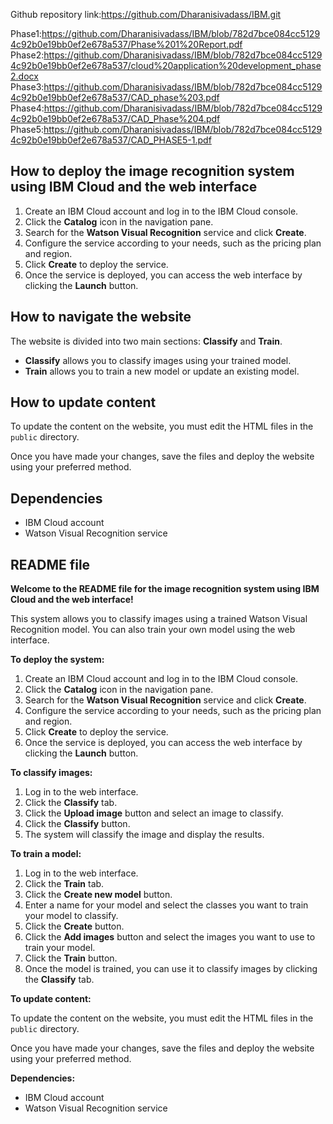 Github repository link:https://github.com/Dharanisivadass/IBM.git

Phase1:https://github.com/Dharanisivadass/IBM/blob/782d7bce084cc51294c92b0e19bb0ef2e678a537/Phase%201%20Report.pdf
Phase2:https://github.com/Dharanisivadass/IBM/blob/782d7bce084cc51294c92b0e19bb0ef2e678a537/cloud%20application%20development_phase2.docx
Phase3:https://github.com/Dharanisivadass/IBM/blob/782d7bce084cc51294c92b0e19bb0ef2e678a537/CAD_phase%203.pdf
Phase4:https://github.com/Dharanisivadass/IBM/blob/782d7bce084cc51294c92b0e19bb0ef2e678a537/CAD_Phase%204.pdf
Phase5:https://github.com/Dharanisivadass/IBM/blob/782d7bce084cc51294c92b0e19bb0ef2e678a537/CAD_PHASE5-1.pdf
## How to deploy the image recognition system using IBM Cloud and the web interface

1. Create an IBM Cloud account and log in to the IBM Cloud console.
2. Click the **Catalog** icon in the navigation pane.
3. Search for the **Watson Visual Recognition** service and click **Create**.
4. Configure the service according to your needs, such as the pricing plan and region.
5. Click **Create** to deploy the service.
6. Once the service is deployed, you can access the web interface by clicking the **Launch** button.

## How to navigate the website

The website is divided into two main sections: **Classify** and **Train**.

* **Classify** allows you to classify images using your trained model.
* **Train** allows you to train a new model or update an existing model.

## How to update content

To update the content on the website, you must edit the HTML files in the `public` directory.

Once you have made your changes, save the files and deploy the website using your preferred method.

## Dependencies

* IBM Cloud account
* Watson Visual Recognition service

## README file

**Welcome to the README file for the image recognition system using IBM Cloud and the web interface!**

This system allows you to classify images using a trained Watson Visual Recognition model. You can also train your own model using the web interface.

**To deploy the system:**

1. Create an IBM Cloud account and log in to the IBM Cloud console.
2. Click the **Catalog** icon in the navigation pane.
3. Search for the **Watson Visual Recognition** service and click **Create**.
4. Configure the service according to your needs, such as the pricing plan and region.
5. Click **Create** to deploy the service.
6. Once the service is deployed, you can access the web interface by clicking the **Launch** button.

**To classify images:**

1. Log in to the web interface.
2. Click the **Classify** tab.
3. Click the **Upload image** button and select an image to classify.
4. Click the **Classify** button.
5. The system will classify the image and display the results.

**To train a model:**

1. Log in to the web interface.
2. Click the **Train** tab.
3. Click the **Create new model** button.
4. Enter a name for your model and select the classes you want to train your model to classify.
5. Click the **Create** button.
6. Click the **Add images** button and select the images you want to use to train your model.
7. Click the **Train** button.
8. Once the model is trained, you can use it to classify images by clicking the **Classify** tab.

**To update content:**

To update the content on the website, you must edit the HTML files in the `public` directory.

Once you have made your changes, save the files and deploy the website using your preferred method.

**Dependencies:**

* IBM Cloud account
* Watson Visual Recognition service

